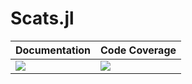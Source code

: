 # Scats.jl

| **Documentation**         | **Code Coverage**                                                 |
|:------------------------- |:----------------------------------------------------------------- |
| [![][docs-img]][docs-url] | [![][coveralls-img]][coveralls-url]                               |

[docs-img]: https://img.shields.io/badge/docs-latest%20release-blue.svg
[docs-url]: https://paveloom-j.github.io/Scats.jl

[coveralls-img]: https://coveralls.io/repos/github/paveloom-j/Scats.jl/badge.svg?branch=develop
[coveralls-url]: https://coveralls.io/github/paveloom-j/Scats.jl